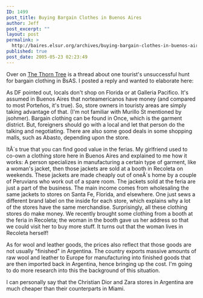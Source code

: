 ```yaml
---
ID: 1499
post_title: Buying Bargain Clothes in Buenos Aires
author: Jeff
post_excerpt: ""
layout: post
permalink: >
  http://baires.elsur.org/archives/buying-bargain-clothes-in-buenos-aires/
published: true
post_date: 2005-05-23 02:23:49
---
```

Over on <a href="http://thorntree.lonelyplanet.com">The Thorn Tree</a> is a thread about one tourist's unsuccessful hunt for bargain clothing in BsAS. I posted a reply and wanted to elaborate here:

As DF pointed out, locals don't shop on Florida or at Galleria Pacifico. It's assumed in Buenos Aires that norteamericanos have money (and compared to most Porte&#241;os, it's true). So, store owners in touristy areas are simply taking advantage of that. (I'm not familiar with Murillo St  mentioned by jsohmer).  Bargain clothing can be found in Once, which is the garment district. But, foreigners  should go with a local and let that person do the talking and negotiating.  There are also some good deals in some shopping malls, such as Abasto, depending upon the store. 

ItÂ´s true that you can find good value in  the ferias. My girlfriend used to co-own a clothing store here in Buenos Aires and explained to me how it works: A person specializes in manufacturing a certain type of garment, like a woman's jacket, then those jackets are sold at a booth in Recoleta on weekends. These jackets are made cheaply out of oneÂ´s home by a couple of Peruvians who work out of a spare room. The jackets sold at the feria are just a part of the business. The main income comes from wholesaling the same jackets to stores on Santa Fe, Florida, and elsewhere. One just sews a different brand label on the inside for each store, which explains why a lot of the stores have the same merchandise. Surprisingly, all these clothing stores do make money. We recently brought some clothing from a booth at the feria in Recoleta; the woman in the booth gave us her address so that we could visit her to buy more stuff. It turns out that the woman lives in Recoleta herself!

As for wool and leather goods, the prices also reflect that those goods are not usually "finished" in Argentina. The country exports massive amounts of raw wool and leather to Europe for manufacturing into finished goods that are then imported back in Argentina, hence bringing up the cost. I'm going to do more research into this the background of this situation.

I can personally say that the Christian Dior and Zara stores in Argentina are much cheaper than their counterparts in Miami.